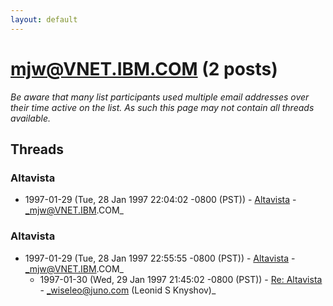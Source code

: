 ```yaml
---
layout: default
---
```


# mjw@VNET.IBM.COM (2 posts)

_Be aware that many list participants used multiple email addresses over their time active on the list. As such this page may not contain all threads available._

## Threads

### Altavista
+ 1997-01-29 (Tue, 28 Jan 1997 22:04:02 -0800 (PST)) - [Altavista](/archive/1997/01/47e3ccf0ddd9ca0e814cfa2233e8615611d5787da08e5e783a4681b34022db97) - _mjw@VNET.IBM.COM_

### Altavista
+ 1997-01-29 (Tue, 28 Jan 1997 22:55:55 -0800 (PST)) - [Altavista](/archive/1997/01/e5304150ab7cb188316b9e9b001792b3d5f2673d87d03a218afffe686d7dfa62) - _mjw@VNET.IBM.COM_
  + 1997-01-30 (Wed, 29 Jan 1997 21:45:02 -0800 (PST)) - [Re: Altavista](/archive/1997/01/15c61d2cc36beb31bd6b0f0c8f1aa705d29454188b0de52050fcadd0781bca94) - _wiseleo@juno.com (Leonid S Knyshov)_

